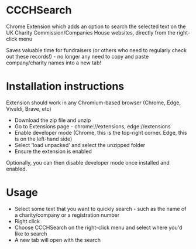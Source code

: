 # CCCHSearch
Chrome Extension which adds an option to search the selected text on the UK Charity Commission/Companies House websites, directly from the right-click menu

Saves valuable time for fundraisers (or others who need to regularly check out these records!) - no longer any need to copy and paste company/charity names into a new tab!

# Installation instructions

Extension should work in any Chromium-based browser (Chrome, Edge, Vivaldi, Brave, etc)

* Download the zip file and unzip
* Go to Extensions page - chrome://extensions, edge://extensions
* Enable developer mode (Chrome, this is the top-right corner. Edge, this is on the left-hand side)
* Select 'load unpacked' and select the unzipped folder
* Ensure the extension is enabled

Optionally, you can then disable developer mode once installed and enabled.

# Usage

* Select some text that you want to quickly search - such as the name of a charity/company or a registration number
* Right click
* Choose CCCHSearch on the right-click menu and select where you'd like to search
* A new tab will open with the search

